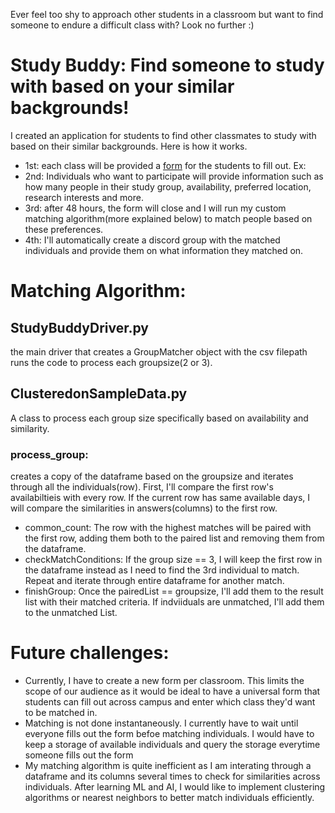 Ever feel too shy to approach other students in a classroom but want to find someone to endure a difficult class with? 
Look no further :) 
# Study Buddy: Find someone to study with based on your similar backgrounds!

I created an application for students to find other classmates to study with based on their similar backgrounds. Here is how it works.
- 1st: each class will be provided a [form](https://airtable.com/app7s0IDdvLDs3Hwo/pagz52hHoU25j2eE3/form) for the students to fill out. Ex: 
- 2nd: Individuals who want to participate will provide information such as how many people in their study group, availability, preferred location, research interests and more.
- 3rd: after 48 hours, the form will close and I will run my custom matching algorithm(more explained below) to match people based on these preferences.
- 4th: I'll automatically create a discord group with the matched individuals and provide them on what information they matched on.

# Matching Algorithm:
## StudyBuddyDriver.py 
the main driver that creates a GroupMatcher object with the csv filepath runs the code to process each groupsize(2 or 3).
## ClusteredonSampleData.py 
A class to process each group size specifically based on availability and similarity.
  ### process_group: 
  creates a copy of the dataframe based on the groupsize and iterates through all the individuals(row). First, I'll compare the first row's availabiltieis with every row. 
  If the current row has same available days, I will compare the similarities in answers(columns) to the first row. 
   - common_count: The row with the highest matches will be paired with the first row, adding them both to the paired list and removing them from the dataframe.
   - checkMatchConditions: If the group size == 3, I will keep the first row in the dataframe instead as I need to find the 3rd individual to match. Repeat and iterate through entire dataframe for another match.
   - finishGroup: Once the pairedList == groupsize, I'll add them to the result list with their matched criteria. If indviiduals are unmatched, I'll add them to the unmatched List.

# Future challenges:
- Currently, I have to create a new form per classroom. This limits the scope of our audience as it would be ideal to have a universal form that students 
can fill out across campus and enter which class they'd want to be matched in.
- Matching is not done instantaneously. I currently have to wait until everyone fills out the form befoe matching individuals. I would have to keep a storage of available individuals
and query the storage everytime someone fills out the form
- My matching algorithm is quite inefficient as I am interating through a dataframe and its columns several times to check for similarities across individuals.
After learning ML and AI, I would like to implement clustering algorithms or nearest neighbors to better match individuals efficiently.

